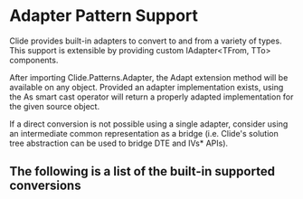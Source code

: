 ﻿# Adapter Pattern Support

Clide provides built-in adapters to convert to and from a variety of types. 
This support is extensible by providing custom IAdapter<TFrom, TTo> components.

After importing Clide.Patterns.Adapter, the Adapt extension method will be 
available on any object. Provided an adapter implementation exists, using the 
As<T> smart cast operator will return a properly adapted implementation for
the given source object.

If a direct conversion is not possible using a single adapter, consider 
using an intermediate common representation as a bridge (i.e. Clide's 
solution tree abstraction can be used to bridge DTE and IVs* APIs).

## The following is a list of the built-in supported conversions

